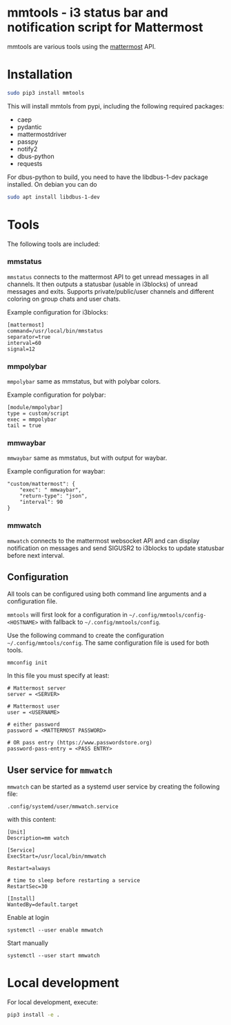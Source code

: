 # mmtools - i3 status bar and notification script for Mattermost

mmtools are various tools using the [mattermost](https://mattermost.org) API.

# Installation

```bash
sudo pip3 install mmtools
```

This will install mmtols from pypi, including the following required packages:

- caep
- pydantic
- mattermostdriver
- passpy
- notify2
- dbus-python
- requests

For dbus-python to build, you need to have the libdbus-1-dev package installed. On debian you can do

```bash
sudo apt install libdbus-1-dev
```

# Tools

The following tools are included:

### mmstatus

`mmstatus` connects to the mattermost API to get unread messages in all channels. It then outputs a statusbar (usable in i3blocks) of unread messages and exits. Supports private/public/user channels and different coloring on group chats and user chats.

Example configuration for i3blocks:

```
[mattermost]
command=/usr/local/bin/mmstatus
separator=true
interval=60
signal=12
```

### mmpolybar

`mmpolybar` same as mmstatus, but with polybar colors.

Example configuration for polybar:

```
[module/mmpolybar]
type = custom/script
exec = mmpolybar
tail = true
```

### mmwaybar

`mmwaybar` same as mmstatus, but with output for waybar.

Example configuration for waybar:

```
"custom/mattermost": {
    "exec": " mmwaybar",
    "return-type": "json",
    "interval": 90
}
```

### mmwatch

`mmwatch` connects to the mattermost websocket API and can display notification on messages and send SIGUSR2 to i3blocks to update statusbar before next interval.


## Configuration

All tools can be configured using both command line arguments and a configuration file.

`mmtools` will first look for a configuration in `~/.config/mmtools/config-<HOSTNAME>` with fallback to `~/.config/mmtools/config`.

Use the following command to create the configuration `~/.config/mmtools/config`. The same configuration file is used for both tools.

```bash
mmconfig init
```

In this file you must specify at least:

```
# Mattermost server
server = <SERVER>

# Mattermost user
user = <USERNAME>

# either password
password = <MATTERMOST PASSWORD>

# OR pass entry (https://www.passwordstore.org)
password-pass-entry = <PASS ENTRY>
```

## User service for `mmwatch`

`mmwatch` can be started as a systemd user service by creating the following file:

`.config/systemd/user/mmwatch.service`

with this content:

```
[Unit]
Description=mm watch

[Service]
ExecStart=/usr/local/bin/mmwatch

Restart=always

# time to sleep before restarting a service
RestartSec=30

[Install]
WantedBy=default.target
```

Enable at login

```
systemctl --user enable mmwatch
```

Start manually
```
systemctl --user start mmwatch
```

# Local development

For local development, execute:

```bash
pip3 install -e .
```
